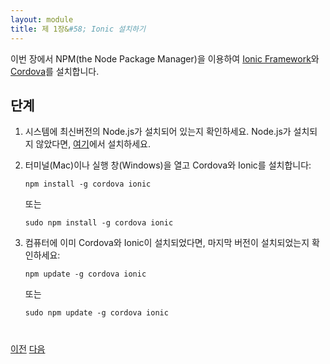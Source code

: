 ```yaml
---
layout: module
title: 제 1장&#58; Ionic 설치하기
---
```

<!--
In this module, you install the [Ionic Framework](http://ionicframework.com/) and [Cordova](http://cordova.apache.org/) using npm (the Node Package Manager).

## Steps

1. Make sure you have an up-to-date version of Node.js installed on your system. If you don't have Node.js installed, you can install it from [here](http://nodejs.org/).

1. Open a terminal window (Mac) or a command window (Windows), and install Cordova and Ionic:

    ```
    npm install -g cordova ionic
    ```

    On a Mac, you may have to use **sudo** depending on your system configuration:

    ```
    sudo npm install -g cordova ionic
    ```

1. If you already have Cordova and Ionic installed on your computer, make sure you update to the latest version:

    ```
    npm update -g cordova ionic
    ```

    or

    ```
    sudo npm update -g cordova ionic
-->

이번 장에서 NPM(the Node Package Manager)을 이용하여 [Ionic Framework](http://ionicframework.com/)와 [Cordova](http://cordova.apache.org/)를 설치합니다.

## 단계

1. 시스템에 최신버전의 Node.js가 설치되어 있는지 확인하세요. Node.js가 설치되지 않았다면, [여기](http://nodejs.org/)에서 설치하세요.

1. 터미널(Mac)이나 실행 창(Windows)을 열고 Cordova와 Ionic를 설치합니다:

    ```
    npm install -g cordova ionic
    ```

    또는

    ```
    sudo npm install -g cordova ionic
    ```
1. 컴퓨터에 이미 Cordova와 Ionic이 설치되었다면, 마지막 버전이 설치되었는지 확인하세요:

    ```
    npm update -g cordova ionic
    ```

    또는

    ```
    sudo npm update -g cordova ionic
    ```

<div class="row" style="margin-top:40px;">
<div class="col-sm-12">
<a href="index.html" class="btn btn-default"><i class="glyphicon glyphicon-chevron-left"></i> 
이전</a>
<a href="start-node-server.html" class="btn btn-default pull-right">다음 <i class="glyphicon 
glyphicon-chevron-right"></i></a>
</div>
</div>